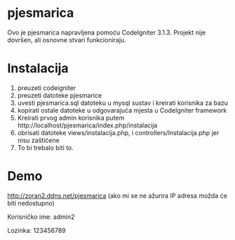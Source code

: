 # pjesmarica

Ovo je pjesmarica napravljena pomoću CodeIgniter 3.1.3.
Projekt nije dovršen, ali osnovne stvari funkcioniraju.

# Instalacija
1. preuzeti codeigniter
2. preuzeti datoteke pjesmarice
3. uvesti pjesmarica.sql datoteku u mysql sustav i kreirati korisnika za bazu
4. kopirati ostale datoteke u odgovarajuća mjesta u CodeIgniter framework
5. Kreirati prvog admin korisnika putem http://localhost/pjesmarica/index.php/instalacija
6. obrisati datoteke views/instalacija.php, i controllers/Instalacija.php jer nisu zaštićene
7. To bi trebalo biti to.

# Demo

http://zoran2.ddns.net/pjesmarica
(ako mi se ne ažurira IP adresa možda će biti nedostupno)

Korisničko ime: admin2

Lozinka: 123456789

